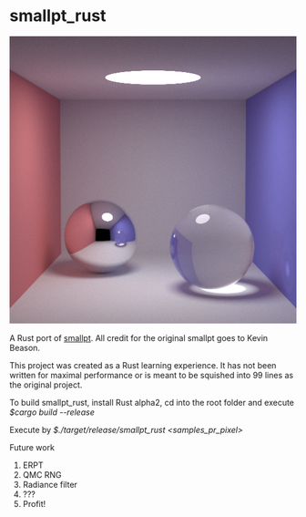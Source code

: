 # smallpt_rust

![Cornell Sphere](image.png)

A Rust port of [smallpt](http://www.kevinbeason.com/smallpt/). 
All credit for the original smallpt goes to Kevin Beason.

This project was created as a Rust learning experience. It has not been written
for maximal performance or is meant to be squished into 99 lines as the original
project.

To build smallpt_rust, install Rust alpha2, cd into the root folder and execute *$cargo build --release*

Execute by *$./target/release/smallpt_rust \<samples\_pr\_pixel\>*

Future work  
1) ERPT  
2) QMC RNG  
3) Radiance filter  
4) ???  
5) Profit!
